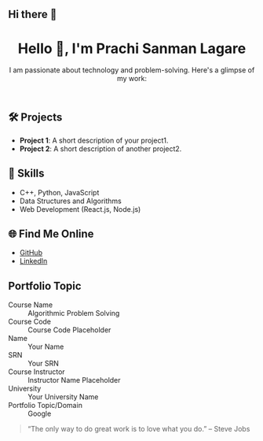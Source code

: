 ## Hi there 👋
<!DOCTYPE html>
<html lang="en">
<head>
    <meta charset="UTF-8">
    <meta name="viewport" content="width=device-width, initial-scale=1.0">
    <title>Portfolio</title>
    <link rel="stylesheet" href="style.css">
    <link href="https://fonts.googleapis.com/css2?family=Poppins:wght@300;400;600&display=swap" rel="stylesheet">
</head>
<body>
    <header>
        <h1>Hello 👋, I'm Prachi Sanman Lagare </h1>
        <p>I am passionate about technology and problem-solving. Here's a glimpse of my work:</p>
    </header>

  <section>
        <h2>🛠️ Projects</h2>
        <ul>
            <li><strong>Project 1</strong>: A short description of your project1.</li>
            <li><strong>Project 2</strong>: A short description of another project2.</li>
        </ul>

   <h2>🚀 Skills</h2>
        <ul>
            <li>C++, Python, JavaScript</li>
            <li>Data Structures and Algorithms</li>
            <li>Web Development (React.js, Node.js)</li>
        </ul>

       
        
<h2>🌐 Find Me Online</h2>
        <ul>
            <li><a href="https://github.com/your-github-username" target="_blank">GitHub</a></li>
            <li><a href="https://linkedin.com/in/your-linkedin-profile" target="_blank">LinkedIn</a></li>
        </ul>

   <h2>Portfolio Topic</h2>
        <dl>
            <dt>Course Name</dt>
            <dd>Algorithmic Problem Solving</dd>

   <dt>Course Code</dt>
            <dd>Course Code Placeholder</dd>

  <dt>Name</dt>
            <dd>Your Name</dd>

   <dt>SRN</dt>
            <dd>Your SRN</dd>

  <dt>Course Instructor</dt>
            <dd>Instructor Name Placeholder</dd>

  <dt>University</dt>
            <dd>Your University Name</dd>

   <dt>Portfolio Topic/Domain</dt>
            <dd>Google</dd>
        </dl>

   <blockquote>“The only way to do great work is to love what you do.” – Steve Jobs</blockquote>
    </section>
</body>
</html>
<!--
**Prachi-lagare/Prachi-lagare** is a ✨ _special_ ✨ repository because its `README.md` (this file) appears on your GitHub profile.

Here are some ideas to get you started:

- 🔭 I’m currently working on ...
- 🌱 I’m currently learning ...
- 👯 I’m looking to collaborate on ...
- 🤔 I’m looking for help with ...
- 💬 Ask me about ...
- 📫 How to reach me: ...
- 😄 Pronouns: ...
- ⚡ Fun fact: ...
-->
